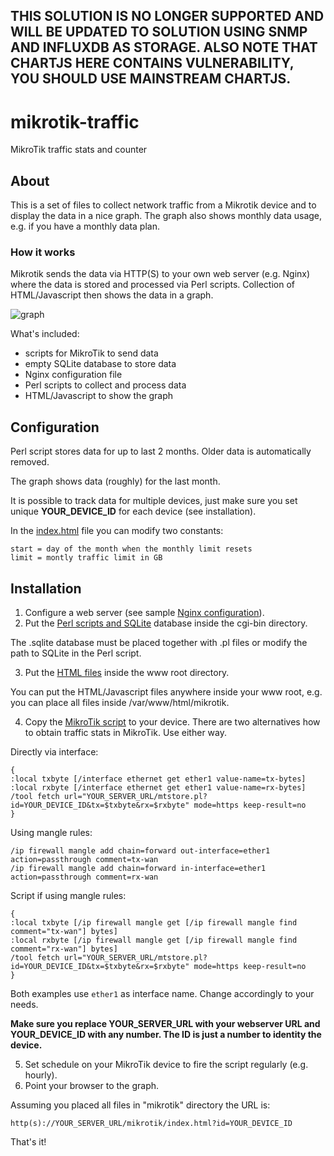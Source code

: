 ## THIS SOLUTION IS NO LONGER SUPPORTED AND WILL BE UPDATED TO SOLUTION USING SNMP AND INFLUXDB AS STORAGE. ALSO NOTE THAT CHARTJS HERE CONTAINS VULNERABILITY, YOU SHOULD USE MAINSTREAM CHARTJS.

# mikrotik-traffic
MikroTik traffic stats and counter

## About

This is a set of files to collect network traffic from a Mikrotik device and to display the data in a nice graph. The graph also shows monthly data usage, e.g. if you have a monthly data plan.

### How it works

Mikrotik sends the data via HTTP(S) to your own web server (e.g. Nginx) where the data is stored and processed via Perl scripts. Collection of HTML/Javascript then shows the data in a graph.

![graph](https://raw.githubusercontent.com/mghaan/mikrotik-traffic/master/mikrotik.png "Sample graph")

What's included:

* scripts for MikroTik to send data
* empty SQLite database to store data
* Nginx configuration file
* Perl scripts to collect and process data
* HTML/Javascript to show the graph

## Configuration

Perl script stores data for up to last 2 months. Older data is automatically removed.

The graph shows data (roughly) for the last month.

It is possible to track data for multiple devices, just make sure you set unique **YOUR_DEVICE_ID** for each device (see installation).

In the [index.html](https://github.com/mghaan/mikrotik-traffic/blob/master/var/www/html/index.html) file you can modify two constants:
	
	start = day of the month when the monthly limit resets
	limit = montly traffic limit in GB 

## Installation

1. Configure a web server (see sample [Nginx configuration](https://github.com/mghaan/mikrotik-traffic/blob/master/etc/nginx/nginx.conf)).
2. Put the [Perl scripts and SQLite](https://github.com/mghaan/mikrotik-traffic/tree/master/var/www/cgi-bin) database inside the cgi-bin directory.

The .sqlite database must be placed together with .pl files or modify the path to SQLite in the Perl script.

3. Put the [HTML files](https://github.com/mghaan/mikrotik-traffic/tree/master/var/www/html) inside the www root directory.

You can put the HTML/Javascript files anywhere inside your www root, e.g. you can place all files inside /var/www/html/mikrotik.

4. Copy the [MikroTik script](https://github.com/mghaan/mikrotik-traffic/blob/master/opt/mikrotik.script) to your device. There are two alternatives how to obtain traffic stats in MikroTik. Use either way.

Directly via interface:

    {
    :local txbyte [/interface ethernet get ether1 value-name=tx-bytes]
    :local rxbyte [/interface ethernet get ether1 value-name=rx-bytes]
    /tool fetch url="YOUR_SERVER_URL/mtstore.pl?id=YOUR_DEVICE_ID&tx=$txbyte&rx=$rxbyte" mode=https keep-result=no
    }
	
Using mangle rules:

    /ip firewall mangle add chain=forward out-interface=ether1 action=passthrough comment=tx-wan
    /ip firewall mangle add chain=forward in-interface=ether1 action=passthrough comment=rx-wan
	
Script if using mangle rules:

    {
    :local txbyte [/ip firewall mangle get [/ip firewall mangle find comment="tx-wan"] bytes]
    :local rxbyte [/ip firewall mangle get [/ip firewall mangle find comment="rx-wan"] bytes]
    /tool fetch url="YOUR_SERVER_URL/mtstore.pl?id=YOUR_DEVICE_ID&tx=$txbyte&rx=$rxbyte" mode=https keep-result=no
    }
	
Both examples use `ether1` as interface name. Change accordingly to your needs.
	
**Make sure you replace YOUR_SERVER_URL with your webserver URL and YOUR_DEVICE_ID with any number. The ID is just a number to identity the device.** 

5. Set schedule on your MikroTik device to fire the script regularly (e.g. hourly).
6. Point your browser to the graph.

Assuming you placed all files in "mikrotik" directory the URL is:

    http(s)://YOUR_SERVER_URL/mikrotik/index.html?id=YOUR_DEVICE_ID

That's it!
